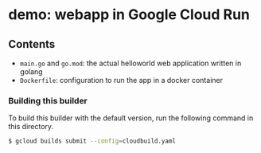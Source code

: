 # demo: webapp in Google Cloud Run

## Contents
- `main.go` and `go.mod`: the actual helloworld web application written in golang
- `Dockerfile`: configuration to run the app in a docker container

### Building this builder

To build this builder with the default version, run the following command in this directory.
```sh
$ gcloud builds submit --config=cloudbuild.yaml
```
